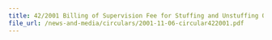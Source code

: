 ```yaml
---
title: 42/2001 Billing of Supervision Fee for Stuffing and Unstuffing Operations at Licensed Warehouses
file_url: /news-and-media/circulars/2001-11-06-circular422001.pdf
---
```

